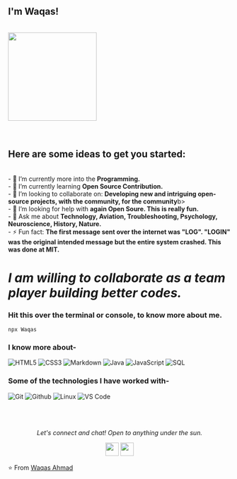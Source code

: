 <h2>I'm Waqas!</h2>
  </br>

<img align="" src="https://media.giphy.com/media/jRf5fsn8G6YaogAWxn/giphy.gif" width="200" height="200"/>
</br></br></br>
<h2>Here are some ideas to get you started:</h2> </br>
- 🔭 I’m currently more into the <b>Programming.</b></br>
- 🌱 I’m currently learning <b>Open Source Contribution.</b></br>
- 👯 I’m looking to collaborate on: <b>Developing new and intriguing open-source projects, with the community, for the community</b>b></br>
- 🤔 I’m looking for help with <b>again Open Soure. This is really fun.</b></br>
- 💬 Ask me about <b>Technology, Aviation, Troubleshooting, Psychology, Neuroscience, History, Nature.</b></br>
- ⚡ Fun fact: <b>The first message sent over the internet was "LOG". "LOGIN" was the original intended message but the entire system crashed. This was done at MIT.</b></br>

# *I am willing to collaborate as a team player building better codes.*

### Hit this over the terminal or console, to know more about me.
```
npx Waqas
```

### I know more about- </br>
![HTML5](https://img.shields.io/badge/-HTML5-000000?style=for-the-badge&logo=HTML5)
![CSS3](https://img.shields.io/badge/-CSS3-000000?style=for-the-badge&logo=CSS3)
![Markdown](http://img.shields.io/badge/-Markdown-000000?style=for-the-badge&logo=Markdown&logoColor=magenta)
![Java](https://img.shields.io/badge/-Java-000000?style=for-the-badge&logo=Java&logoColor=007396)
![JavaScript](https://img.shields.io/badge/-JavaScript-000000?style=for-the-badge&logo=javascript)
![SQL](https://img.shields.io/badge/-SQL-000000?style=for-the-badge&logo=MySQL)

### Some of the technologies I have worked with-</br>
![Git](http://img.shields.io/badge/-Git-000000?style=for-the-badge&logo=Git)
![Github](http://img.shields.io/badge/-Github-000000?style=for-the-badge&logo=Github&logoColor=green)
![Linux](http://img.shields.io/badge/-Linux-000000?style=for-the-badge&logo=linux)
![VS Code](http://img.shields.io/badge/-VS%20Code-000000?style=for-the-badge&logo=Visual-studio-code&logoColor=blue)
</br></br></br></br>


<p align="center">
  <i>Let's connect and chat! Open to anything under the sun.</i>
</p>

  <p align="center"> 
    <a href="https://www.linkedin.com/in/waqas-ahmad-8048a37b/" alt="Linkedin"><img src="https://github.com/nitish-awasthi/nitish-awasthi/blob/master/174857.png" height="30" width="30"></a>
    <a href="mailto:waqasraja880@gmail.com" alt="Contact me"><img src="https://github.com/nitish-awasthi/nitish-awasthi/blob/master/gmail-512.webp" height="30" width="30"></a>
  </p>

⭐️ From [Waqas Ahmad](https://github.com/waqas-ahmad2)
